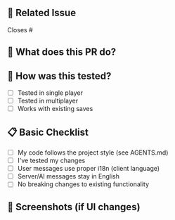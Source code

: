## 🔗 Related Issue
Closes #<!-- issue number -->

## 📝 What does this PR do?
<!-- Describe your changes clearly -->

## 🧪 How was this tested?
<!-- Briefly describe how you tested this -->
- [ ] Tested in single player
- [ ] Tested in multiplayer  
- [ ] Works with existing saves

## 📋 Basic Checklist
- [ ] My code follows the project style (see AGENTS.md)
- [ ] I've tested my changes
- [ ] User messages use proper i18n (client language)
- [ ] Server/AI messages stay in English
- [ ] No breaking changes to existing functionality

## 📸 Screenshots (if UI changes)
<!-- Add screenshots for any visual changes -->